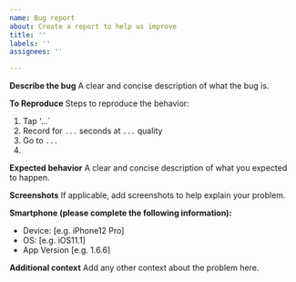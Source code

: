 ```yaml
---
name: Bug report
about: Create a report to help us improve
title: ''
labels: ''
assignees: ''

---
```


**Describe the bug**
A clear and concise description of what the bug is.

**To Reproduce**
Steps to reproduce the behavior:
1. Tap '...`
2. Record for `...` seconds at `...` quality
3. Go to `...`
4. 

**Expected behavior**
A clear and concise description of what you expected to happen.

**Screenshots**
If applicable, add screenshots to help explain your problem.

**Smartphone (please complete the following information):**
 - Device: [e.g. iPhone12 Pro]
 - OS: [e.g. iOS11.1]
 - App Version [e.g. 1.6.6]

**Additional context**
Add any other context about the problem here.
